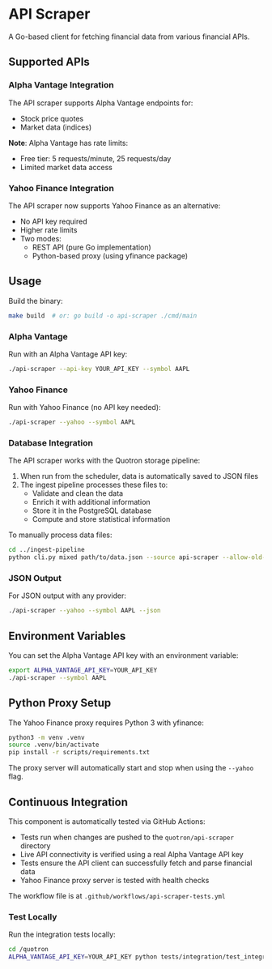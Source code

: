 # API Scraper

A Go-based client for fetching financial data from various financial APIs.

## Supported APIs

### Alpha Vantage Integration

The API scraper supports Alpha Vantage endpoints for:
- Stock price quotes
- Market data (indices)

**Note**: Alpha Vantage has rate limits:
- Free tier: 5 requests/minute, 25 requests/day
- Limited market data access

### Yahoo Finance Integration

The API scraper now supports Yahoo Finance as an alternative:
- No API key required
- Higher rate limits
- Two modes:
  - REST API (pure Go implementation)
  - Python-based proxy (using yfinance package)

## Usage

Build the binary:
```bash
make build  # or: go build -o api-scraper ./cmd/main
```

### Alpha Vantage

Run with an Alpha Vantage API key:
```bash
./api-scraper --api-key YOUR_API_KEY --symbol AAPL
```

### Yahoo Finance

Run with Yahoo Finance (no API key needed):
```bash
./api-scraper --yahoo --symbol AAPL
```

### Database Integration

The API scraper works with the Quotron storage pipeline:

1. When run from the scheduler, data is automatically saved to JSON files
2. The ingest pipeline processes these files to:
   - Validate and clean the data
   - Enrich it with additional information
   - Store it in the PostgreSQL database
   - Compute and store statistical information

To manually process data files:
```bash
cd ../ingest-pipeline
python cli.py mixed path/to/data.json --source api-scraper --allow-old-data
```

### JSON Output

For JSON output with any provider:
```bash
./api-scraper --yahoo --symbol AAPL --json
```

## Environment Variables

You can set the Alpha Vantage API key with an environment variable:
```bash
export ALPHA_VANTAGE_API_KEY=YOUR_API_KEY
./api-scraper --symbol AAPL
```

## Python Proxy Setup

The Yahoo Finance proxy requires Python 3 with yfinance:

```bash
python3 -m venv .venv
source .venv/bin/activate
pip install -r scripts/requirements.txt
```

The proxy server will automatically start and stop when using the `--yahoo` flag.

## Continuous Integration

This component is automatically tested via GitHub Actions:

- Tests run when changes are pushed to the `quotron/api-scraper` directory
- Live API connectivity is verified using a real Alpha Vantage API key
- Tests ensure the API client can successfully fetch and parse financial data
- Yahoo Finance proxy server is tested with health checks

The workflow file is at `.github/workflows/api-scraper-tests.yml`

### Test Locally

Run the integration tests locally:
```bash
cd /quotron
ALPHA_VANTAGE_API_KEY=YOUR_API_KEY python tests/integration/test_integration.py --api
```